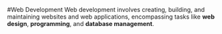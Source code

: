 #Web Development
Web development involves creating, building, and maintaining websites and web applications, encompassing tasks like **web design**, **programming**, and **database management**.